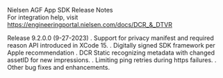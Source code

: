 Nielsen AGF App SDK Release Notes  
For integration help, visit https://engineeringportal.nielsen.com/docs/DCR_&_DTVR

Release 9.2.0.0 (9-27-2023) 
. Support for privacy manifest and required reason API introduced in XCode 15.
. Digitally signed SDK framework per Apple recommendation
. DCR Static recognizing metadata with changed assetID for new impressions. 
. Limiting ping retries during https failures. 
. Other bug fixes and enhancements. 
